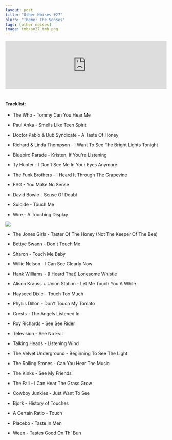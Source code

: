 ```yaml
---
layout: post
title: "Other Noises #27"
blurb: "Theme: The Senses"
tags: [other noises]
image: tmb/on27_tmb.png
---
```


<iframe scrolling="no" id="hearthis_at_track_3028292" width="100%" height="150" src="https://hearthis.at/embed/3028292/transparent_black/?hcolor=&color=&style=2&block_size=2&block_space=1&background=1&waveform=0&cover=0&autoplay=0&css=" frameborder="0" allowtransparency allow="autoplay"><p>Listen to <a href="https://hearthis.at/zerocc/other-noises-27-27918-the-senses/" target="_blank">Other Noises #27 (27/9/18) - THE SENSES</a> <span>by</span><a href="https://hearthis.at/zerocc/" target="_blank" >Zero</a> <span>on</span> <a href="https://hearthis.at/" target="_blank">hearthis.at</a></p></iframe>
&nbsp;

#### Tracklist:

- The Who - Tommy Can You Hear Me

- Paul Anka - Smells Like Teen Spirit
- Doctor Pablo & Dub Syndicate - A Taste Of Honey
- Richard & Linda Thompson - I Want To See The Bright Lights Tonight
- Bluebird Parade - Kristen, If You're Listening

- Ty Hunter - I Don't See Me In Your Eyes Anymore
- The Funk Brothers - I Heard It Through The Grapevine
- ESG - You Make No Sense

- David Bowie - Sense Of Doubt
- Suicide - Touch Me
- Wire - A Touching Display

![](https://lh3.googleusercontent.com/Yt00eNGROYKSUUnBOKdUqPggqynuWI6uf9GKuTHLYfFtS94Cf2W5Y77Ft1ek7vjskKIhZDy_yVZ8gYYb_HSZo287Bm6TQtcA8e1sPwlJcozl7ctISSZgtRrL5XQNaho0CcSdbIgic89zFSlmx8D1zxxS8UuGjCBVvrbC03LKd5Ihgf7fYJW8HR_2buRfk7mhRfG_EkXkUjz9rM8QXPn5TmgkhMB4EaaroABGjnc-9Oscn7JA-9GG3bKiUuCtsFEdDGmwLKxUmw4y9RztRqwjDmrkWgxqoQKqqrQ2OeHgLxA2ObqR5hbQ8a5b06HJbIvJvrS_WGR8pGjKwXq6cPs_5-Bj3-pVv7sFcnS3wjsjXL61qAvKqhjCB5SORZMeiXBvLFWp_Ry_DusX_c61IuVcxKow4peRTah8q37JwNir20XTsQGIgFqdVXfwwNxCr438XdF2iGqauIl3M0c5UE8ynV2qqtesKIkEAmjCNnKdM_hJxxv2w7qPuLE4LNA54utoIIGOA8N8zSfSY-6NuEVVIHD1I8P69qYo5LdrkDt4cxcDpnQsr-ZUXO-HNeFFKSlbArSfvCy076JUGY5yPNwBvUp__lqtzSp_XWV1hx2o_8_xr2PrtVjzQYRLyOiQpWxB335IUsueDP_U281jY6Bi3THP=s600-no)

- The Jones Girls - Taster Of The Honey (Not The Keeper Of The Bee)
- Bettye Swann - Don't Touch Me
- Sharon - Touch Me Baby

- Willie Nelson - I Can See Clearly Now
- Hank Williams - (I Heard That) Lonesome Whistle
- Alison Krauss + Union Station - Let Me Touch You A While
- Hayseed Dixie - Touch Too Much

- Phyllis Dillon - Don't Touch My Tomato
- Crests - The Angels Listened In
- Roy Richards - See See Rider

- Television - See No Evil
- Talking Heads - Listening Wind
- The Velvet Underground - Beginning To See The Light

- The Rolling Stones - Can You Hear The Music
- The Kinks - See My Friends
- The Fall - I Can Hear The Grass Grow

- Cowboy Junkies - Just Want To See
- Bjork - History of Touches
- A Certain Ratio - Touch
- Placebo - Taste In Men

- Ween - Tastes Good On Th' Bun
